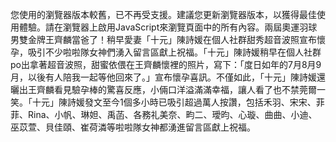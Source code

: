 您使用的瀏覽器版本較舊，已不再受支援。建議您更新瀏覽器版本，以獲得最佳使用體驗。請在瀏覽器上啟用JavaScript來瀏覽頁面中的所有內容。兩屆奧運羽球男雙金牌王齊麟當爸了！稍早愛妻「十元」陳詩媛在個人社群甜秀超音波照宣布懷孕，吸引不少啦啦隊女神們湧入留言區獻上祝福。「十元」陳詩媛稍早在個人社群po出拿著超音波照，甜蜜依偎在王齊麟懷裡的照片，寫下：「度日如年的7月8月9月，以後有人陪我一起等他回來了。」宣布懷孕喜訊。不僅如此，「十元」陳詩媛還曬出王齊麟看見驗孕棒的驚喜反應，小倆口洋溢滿滿幸福，讓人看了也不禁莞爾一笑。「十元」陳詩媛發文至今1個多小時已吸引超過萬人按讚，包括禾羽、宋宋、菲菲、Rina、小帆、琳妲、禹菡、各務礼美奈、畇二、璦昀、心璇、曲曲、小迪、巫苡萱、貝佳頤、崔荷潾等啦啦隊女神都湧進留言區獻上祝福。